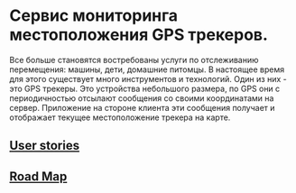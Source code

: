 # Сервис мониторинга местоположения GPS трекеров.

Все больше становятся востребованы услуги по отслеживанию перемещения: машины, дети, домашние питомцы. В настоящее время для этого существует много инструментов и технологий. Один из них - это GPS трекеры. Это устройства небольшого размера, по GPS они с периодичностью отсылают сообщения со своими координатами на сервер. Приложение на стороне клиента эти сообщения получает и отображает текущее местоположение трекера на карте.

## [User stories](https://github.com/WeAreExcitement/OurInternshipProject/blob/master/Documents/UserStories.md)
## [Road Map](https://github.com/WeAreExcitement/OurInternshipProject/blob/master/Documents/RoadMap.md)
